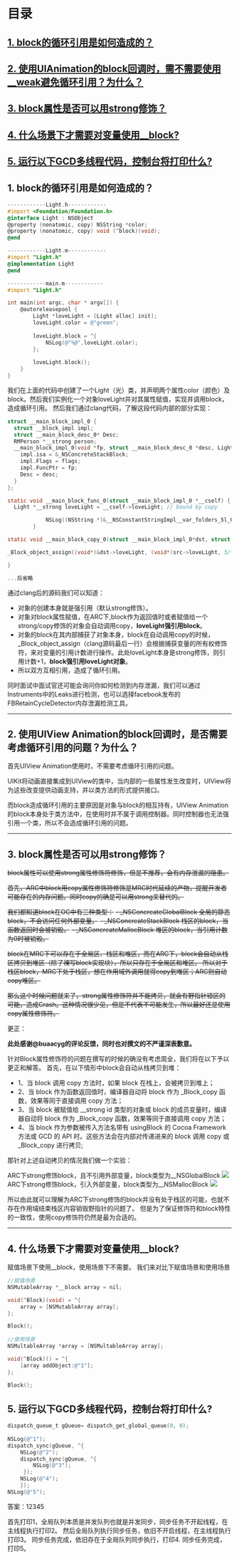 
# 目录

## [1. block的循环引用是如何造成的？](#31)
## [2. 使用UIAnimation的block回调时，需不需要使用__weak避免循环引用？为什么？](#32)
## [3. block属性是否可以用strong修饰？](#33)
## [4. 什么场景下才需要对变量使用__block?](#34)
## [5. 运行以下GCD多线程代码，控制台将打印什么?](#35)


<h2 id="31">1. block的循环引用是如何造成的？</h2>

```objectivec
------------Light.h------------
#import <Foundation/Foundation.h>
@interface Light : NSObject
@property (nonatomic, copy) NSString *color;
@property (nonatomic, copy) void (^block)(void);
@end

------------Light.m------------
#import "Light.h"
@implementation Light
@end

------------main.m------------
#import "Light.h"

int main(int argc, char * argv[]) {
    @autoreleasepool {
        Light *loveLight = [Light alloc] init];
        loveLight.color = @"green";
        
        loveLight.block = ^{
            NSLog(@"%@",loveLight.color);
        };
        
        loveLight.block();
    }
}
```
我们在上面的代码中创建了一个Light（光）类，并声明两个属性color（颜色）及block。然后我们实例化一个对象loveLight并对其属性赋值，实现并调用block，造成循环引用。
然后我们通过clang代码，了解这段代码内部的部分实现：

```objectivec
struct __main_block_impl_0 {
  struct __block_impl impl;
  struct __main_block_desc_0* Desc;
  RMPerson *__strong person;
  __main_block_impl_0(void *fp, struct __main_block_desc_0 *desc, Light *__strong _loveLight, int flags=0) : loveLight(_loveLight) {
    impl.isa = &_NSConcreteStackBlock;
    impl.Flags = flags;
    impl.FuncPtr = fp;
    Desc = desc;
  }
};

static void __main_block_func_0(struct __main_block_impl_0 *__cself) {
  Light *__strong loveLight = __cself->loveLight; // bound by copy

            NSLog((NSString *)&__NSConstantStringImpl__var_folders_5l_0xn052bn6dgb9z7pfk8bbg740000gn_T_main_d61985_mi_0,((int (*)(id, SEL))(void *)objc_msgSend)((id)loveLight, sel_registerName("color")));
        }

static void __main_block_copy_0(struct __main_block_impl_0*dst, struct __main_block_impl_0*src) {

_Block_object_assign((void*)&dst->loveLight, (void*)src->loveLight, 3/*BLOCK_FIELD_IS_OBJECT*/);

}

...后省略
```

通过clang后的源码我们可以知道：
- 对象的创建本身就是强引用（默认strong修饰）。
- 对象对block属性赋值，在ARC下,block作为返回值时或者赋值给一个strong/copy修饰的对象会自动调用copy，**loveLight强引用block**。
- 对象的block在其内部捕获了对象本身，block在自动调用copy的时候，_Block_object_assign（clang源码最后一行）会根据捕获变量的所有权修饰符，来对变量的引用计数进行操作。此处loveLight本身是strong修饰，则引用计数+1，**block强引用loveLight对象**。
- 所以双方互相引用，造成了循环引用。

同时面试中面试官还可能会询问你如何检测到内存泄漏，我们可以通过Instruments中的Leaks进行检测，也可以选择facebook发布的FBRetainCycleDetector内存泄漏检测工具。

---

<h2 id="32">2. 使用UIView Animation的block回调时，是否需要考虑循环引用的问题？为什么？</h2>

首先UIView Animation使用时，不需要考虑循环引用的问题。

UIKit将动画直接集成到UIView的类中，当内部的一些属性发生改变时，UIView将为这些改变提供动画支持，并以类方法的形式提供接口。

而block造成循环引用的主要原因是对象与block的相互持有，UIView Animation的block本身处于类方法中，在使用时并不属于调用控制器。同时控制器也无法强引用一个类，所以不会造成循环引用的问题。

---

<h2 id="33">3. block属性是否可以用strong修饰？</h2>

~~block属性可以使用strong属性修饰符修饰，但是不推荐，会有内存泄漏的隐患。~~

~~首先，ARC中block用copy属性修饰符修饰是MRC时代延续的产物，提醒开发者可能存在的内存问题。同时copy的确是可以用strong来替代的。~~

~~我们都知道block在OC中有三种类型：~~
~~- _NSConcreateGlobalBlock 全局的静态block，不会访问任何外部变量。~~
~~- _NSConcreateStackBlock 栈区的block，当函数返回时会被销毁。~~
~~- _NSConcreateMallocBlock 堆区的block，当引用计数为0时被销毁。~~

~~block在MRC下可以存在于全局区、栈区和堆区，而在ARC下，block会自动从栈区拷贝到堆区（除了裸写block实现块），所以只存在于全局区和堆区。
所以对于栈区block，MRC下处于栈区，想在作用域外调用就得copy到堆区；ARC则自动copy堆区。~~

~~那么这个时候问题就来了，strong属性修饰符并不能拷贝，就会有野指针错区的可能，造成Crash。这种情况很少见，但是不代表不可能发生，所以最好还是使用copy属性修饰符。~~
    
更正：

**此处感谢@buaacyg的评论反馈，同时也对撰文的不严谨深表歉意。**

针对Block属性修饰符的问题在撰写的时候的确没有考虑周全，我们将在以下予以更正和解答。
首先，在以下情形中block会自动从栈拷贝到堆：
* 1、当 block 调用 copy 方法时，如果 block 在栈上，会被拷贝到堆上；
* 2、当 block 作为函数返回值时，编译器自动将 block 作为 _Block_copy 函数，效果等同于直接调用 copy 方法；
* 3、当 block 被赋值给 __strong id 类型的对象或 block 的成员变量时，编译器自动将 block 作为 _Block_copy 函数，效果等同于直接调用 copy 方法；
* 4、当 block 作为参数被传入方法名带有 usingBlock 的 Cocoa Framework 方法或 GCD 的 API 时。这些方法会在内部对传递进来的 block 调用 copy 或 _Block_copy 进行拷贝;

那针对上述自动拷贝的情况我们做一个实验：

ARC下strong修饰block，且不引用外部变量，block类型为__NSGlobalBlock
![](https://i.loli.net/2019/04/29/5cc6a1e28d862.png)
ARC下strong修饰block，引入外部变量，block类型为__NSMallocBlock
![](https://i.loli.net/2019/04/29/5cc6a1e28f584.png)

所以由此就可以理解为ARC下strong修饰的block并没有处于栈区的可能，也就不存在作用域结束栈区内容销毁野指针的问题了。
但是为了保证修饰符和block特性的一致性，使用copy修饰符仍然是最为合适的。

---

<h2 id="34">4. 什么场景下才需要对变量使用__block?</h2>

赋值场景下使用__block，使用场景下不需要。
我们来对比下赋值场景和使用场景

```objectivec
//赋值场景
NSMutableArray *__block array = nil;

void(^Block)(void) = ^{
    array = [NSMutableArray array];
};

Block();
    
//使用场景
NSMultableArray *array = [NSMultableArray array];

void(^Block)() = ^{
    [array addObject:@"1"];
};

Block();
```

<h2 id="35">5. 运行以下GCD多线程代码，控制台将打印什么?</h2>

```objectivec
dispatch_queue_t gQueue= dispatch_get_global_queue(0, 0);
    
NSLog(@"1");
dispatch_sync(gQueue, ^{
    NSLog(@"2");
    dispatch_sync(gQueue, ^{
        NSLog(@"3");
     });
    NSLog(@"4");
    });
NSLog(@"5");
```

答案：12345

首先打印1，全局队列本质是并发队列也就是并发同步，同步任务不开起线程，在主线程执行打印2。
然后全局队列执行同步任务，依旧不开启线程，在主线程执行打印3。
同步任务完成，依旧存在于全局队列同步执行，打印4.
同步任务完成，打印5。